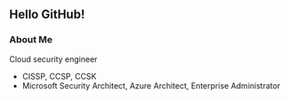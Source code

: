 ## Hello GitHub!

### About Me
Cloud security engineer
- CISSP, CCSP, CCSK
- Microsoft Security Architect, Azure Architect, Enterprise Administrator

